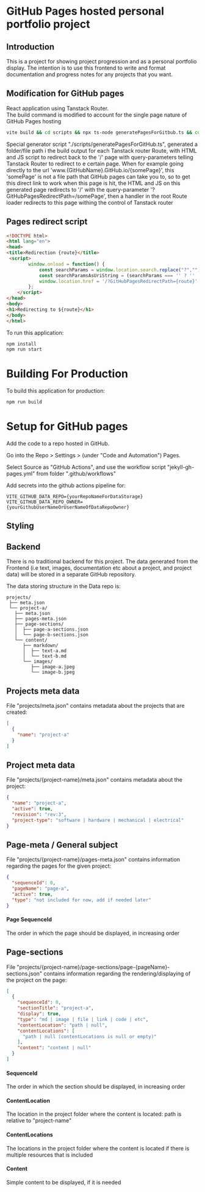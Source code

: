 # GitHub Pages hosted personal portfolio project 

## Introduction
This is a project for showing project progression and as a personal portfolio display. The intention is to use this frontend to write and format documentation and progress notes for any projects that you want.


## Modification for GitHub pages
React application using Tanstack Router.  
The build command is modified to account for the single page nature of GitHub Pages hosting 
```bash
vite build && cd scripts && npx ts-node generatePagesForGitbub.ts && cd ..  && tsc"
```
Special generator script "./scripts/generatePagesForGitHub.ts", generated a folder/file path i the build output for each Tanstack router Route, with HTML and JS script to redirect back to the '/' page with query-parameters telling Tanstack Router to redirect to e certain page.
When for example going directly to the url 'www.{GitHubName}.GitHub.io/{somePage}', this 'somePage' is not a file path that GitHub pages can take you to, so to get this direct link to work when this page is hit, the HTML and JS on this generated page redirects to '/' with the query-parameter '?GitHubPagesRedirectPath=/somePage', then a handler in the root Route loader redirects to this page withing the control of Tanstack router  
## Pages redirect script
```html
<!DOCTYPE html>
<html lang="en">
<head>
<title>Redirection {route}</title>
 <script>
        window.onload = function() {
            const searchParams = window.location.search.replace("?","");
            const searchParamsAsUriString = (searchParams === '' ? '' : '&' + searchParams); 
            window.location.href = '/?GitHubPagesRedirectPath={route}' + searchParamsAsUriString;
        };
    </script>
</head>
<body>
<h1>Redirecting to ${route}</h1>
</body>
</html>
```

To run this application:

```bash
npm install
npm run start  
```

# Building For Production

To build this application for production:

```bash
npm run build
```

# Setup for GitHub pages

Add the code to a repo hosted in GitHub.

Go into the Repo > Settings > (under "Code and Automation") Pages.

Select Source as "GitHub Actions", and use the workflow script "jekyll-gh-pages.yml" from folder ".github/workflows"

Add secrets into the github actions pipeline for:
```
VITE_GITHUB_DATA_REPO={yourRepoNameForDataStorage}
VITE_GITHUB_DATA_REPO_OWNER={yourGithubUserNameOrUserNameOfDataRepoOwner}
```

## Styling

[//]: # (ToDo: Will use Tailwind )


## Backend
There is no traditional backend for this project. 
The data generated from the Frontend (i.e text, images, documentation etc about a project, and project data) will be stored in a separate GitHub repository.

The data storing structure in the Data repo is:


```
projects/
 ├── meta.json  
 └── project-a/ 
   ├── meta.json 
   ├── pages-meta.json
   ├── page-sections/
   │  ├── page-a-sections.json
   │  └── page-b-sections.json  
   └── content/
      ├── markdown/
      │  ├── text-a.md 
      │  └── text-b.md 
      └── images/
         ├── image-a.jpeg 
         └── image-b.jpeg
```

## Projects meta data
File "projects/meta.json" contains metadata about the projects that are created:
```json
[
  {
    "name": "project-a"
  }
]
```
## Project meta data
File "projects/{project-name}/meta.json" contains metadata about the project:
```json
{
  "name": "project-a",
  "active": true,
  "revision": "rev:3",
  "project-type": "software | hardware | mechanical | electrical" 
}
```

## Page-meta / General subject
File "projects/{project-name}/pages-meta.json" contains information regarding the pages for the given project:
```json
{
  "sequenceId": 0,
  "pageName": "page-a",
  "active": true,
  "type": "not included for now, add if needed later"
}
```
#### Page SequenceId
The order in which the page should be displayed, in increasing order


## Page-sections
File "projects/{project-name}/page-sections/page-{pageName}-sections.json" contains information regarding the rendering/displaying of the project on the page:
```json
[
  {
    "sequenceId": 0,
    "sectionTitle": "project-a",
    "display": true,
    "type": "md | image | file | link | code | etc",
    "contentLocation": "path | null",
    "contentLocations": [
      "path | null (contentLocations is null or empty)"
    ],
    "content": "content | null"
  }
]
```
#### SequenceId
The order in which the section should be displayed, in increasing order
#### ContentLocation
The location in the project folder where the content is located: path is relative to "project-name"
#### ContentLocations
The locations in the project folder where the content is located if there is multiple resources that is included
#### Content
Simple content to be displayed, if it is needed  
